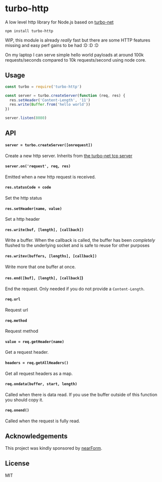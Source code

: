 # turbo-http

A low level http library for Node.js based on [turbo-net](https://github.com/mafintosh/turbo-net)

```
npm install turbo-http
```

WIP, this module is already *really* fast but there are some HTTP features
missing and easy perf gains to be had :D :D :D

On my laptop I can serve simple hello world payloads at around 100k requests/seconds compared to 10k requests/second using node core.

## Usage

``` js
const turbo = require('turbo-http')

const server = turbo.createServer(function (req, res) {
  res.setHeader('Content-Length', '11')
  res.write(Buffer.from('hello world'))
})

server.listen(8080)
```

## API

#### `server = turbo.createServer([onrequest])`

Create a new http server. Inherits from [the turbo-net tcp server](https://github.com/mafintosh/turbo-net#server--turbocreateserveroptions-onsocket)

#### `server.on('request', req, res)`

Emitted when a new http request is received.

#### `res.statusCode = code`

Set the http status

#### `res.setHeader(name, value)`

Set a http header

#### `res.write(buf, [length], [callback])`

Write a buffer. When the callback is called, the buffer
has been *completely* flushed to the underlying socket and is safe to
reuse for other purposes

#### `res.writev(buffers, [lengths], [callback])`

Write more that one buffer at once.

#### `res.end([buf], [length], [callback]`)

End the request. Only needed if you do not provide a `Content-Length`.

#### `req.url`

Request url

#### `req.method`

Request method

#### `value = req.getHeader(name)`

Get a request header.

#### `headers = req.getAllHeaders()`

Get all request headers as a map.

#### `req.ondata(buffer, start, length)`

Called when there is data read. If you use the buffer outside of this function
you should copy it.

#### `req.onend()`

Called when the request is fully read.

## Acknowledgements

This project was kindly sponsored by [nearForm](http://nearform.com).

## License

MIT
